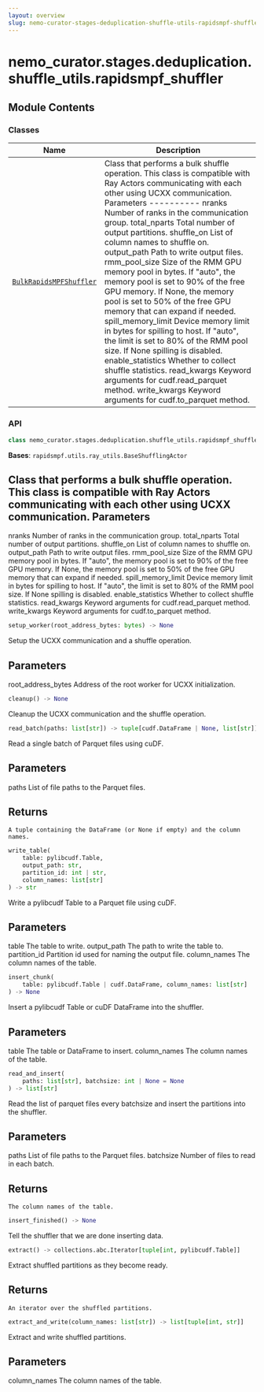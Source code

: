 ```yaml
---
layout: overview
slug: nemo-curator-stages-deduplication-shuffle-utils-rapidsmpf-shuffler
---
```


# nemo_curator.stages.deduplication.shuffle_utils.rapidsmpf_shuffler



## Module Contents

### Classes

| Name | Description |
|------|-------------|
| [`BulkRapidsMPFShuffler`](#nemo_curatorstagesdeduplicationshuffle_utilsrapidsmpf_shufflerbulkrapidsmpfshuffler) | Class that performs a bulk shuffle operation. This class is compatible with Ray Actors communicating with each other using UCXX communication. Parameters ---------- nranks Number of ranks in the communication group. total_nparts Total number of output partitions. shuffle_on List of column names to shuffle on. output_path Path to write output files. rmm_pool_size Size of the RMM GPU memory pool in bytes. If "auto", the memory pool is set to 90% of the free GPU memory. If None, the memory pool is set to 50% of the free GPU memory that can expand if needed. spill_memory_limit Device memory limit in bytes for spilling to host. If "auto", the limit is set to 80% of the RMM pool size. If None spilling is disabled. enable_statistics Whether to collect shuffle statistics. read_kwargs Keyword arguments for cudf.read_parquet method. write_kwargs Keyword arguments for cudf.to_parquet method. |

### API

```python
class nemo_curator.stages.deduplication.shuffle_utils.rapidsmpf_shuffler.BulkRapidsMPFShuffler(nranks: int, total_nparts: int, shuffle_on: list[str], output_path: str = './', rmm_pool_size: int | typing.Literal[auto] | None = 'auto', spill_memory_limit: int | typing.Literal[auto] | None = 'auto', *, enable_statistics: bool = False, read_kwargs: dict[str, typing.Any] | None = None, write_kwargs: dict[str, typing.Any] | None = None)
```

**Bases**: `rapidsmpf.utils.ray_utils.BaseShufflingActor`

Class that performs a bulk shuffle operation.
This class is compatible with Ray Actors communicating with each other using UCXX communication.
Parameters
----------
nranks
    Number of ranks in the communication group.
total_nparts
    Total number of output partitions.
shuffle_on
    List of column names to shuffle on.
output_path
    Path to write output files.
rmm_pool_size
    Size of the RMM GPU memory pool in bytes.
    If "auto", the memory pool is set to 90% of the free GPU memory.
    If None, the memory pool is set to 50% of the free GPU memory that can expand if needed.
spill_memory_limit
    Device memory limit in bytes for spilling to host.
    If "auto", the limit is set to 80% of the RMM pool size.
    If None spilling is disabled.
enable_statistics
    Whether to collect shuffle statistics.
read_kwargs
    Keyword arguments for cudf.read_parquet method.
write_kwargs
    Keyword arguments for cudf.to_parquet method.

```python
setup_worker(root_address_bytes: bytes) -> None
```

Setup the UCXX communication and a shuffle operation.

Parameters
----------
root_address_bytes
    Address of the root worker for UCXX initialization.


```python
cleanup() -> None
```

Cleanup the UCXX communication and the shuffle operation.


```python
read_batch(paths: list[str]) -> tuple[cudf.DataFrame | None, list[str]]
```

Read a single batch of Parquet files using cuDF.

Parameters
----------
paths
    List of file paths to the Parquet files.

Returns
-------
    A tuple containing the DataFrame (or None if empty) and the column names.


```python
write_table(
    table: pylibcudf.Table,
    output_path: str,
    partition_id: int | str,
    column_names: list[str]
) -> str
```

Write a pylibcudf Table to a Parquet file using cuDF.

Parameters
----------
table
    The table to write.
output_path
    The path to write the table to.
partition_id
    Partition id used for naming the output file.
column_names
    The column names of the table.


```python
insert_chunk(
    table: pylibcudf.Table | cudf.DataFrame, column_names: list[str]
) -> None
```

Insert a pylibcudf Table or cuDF DataFrame into the shuffler.

Parameters
----------
table
    The table or DataFrame to insert.
column_names
    The column names of the table.


```python
read_and_insert(
    paths: list[str], batchsize: int | None = None
) -> list[str]
```

Read the list of parquet files every batchsize and insert the partitions into the shuffler.

Parameters
----------
paths
    List of file paths to the Parquet files.
batchsize
    Number of files to read in each batch.

Returns
-------
    The column names of the table.


```python
insert_finished() -> None
```

Tell the shuffler that we are done inserting data.


```python
extract() -> collections.abc.Iterator[tuple[int, pylibcudf.Table]]
```

Extract shuffled partitions as they become ready.

Returns
-------
    An iterator over the shuffled partitions.


```python
extract_and_write(column_names: list[str]) -> list[tuple[int, str]]
```

Extract and write shuffled partitions.

Parameters
----------
column_names
    The column names of the table.

